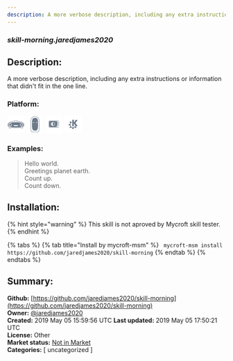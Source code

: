 ```yaml
---
description: A more verbose description, including any extra instructions or
---
```


### _skill-morning.jaredjames2020_  
## Description:  
A more verbose description, including any extra instructions or
information that didn't fit in the one line.  
  
### Platform:  
 ![Mark I](../.gitbook/assets/mark-1-icon.png)  ![Mark II](../.gitbook/assets/mark-2-icon.png)  ![Picroft](../.gitbook/assets/picroft-icon.png)  ![plasmoid](../.gitbook/assets/kde.png)   
### Examples:  
> Hello world.  
> Greetings planet earth.  
> Count up.  
> Count down.  
  
## Installation:  
{% hint style="warning" %}
This skill is not aproved by Mycroft skill tester.
{% endhint %}
    
{% tabs %}
{% tab title="Install by mycroft-msm" %}
``` mycroft-msm install https://github.com/jaredjames2020/skill-morning```
{% endtab %}
  {% endtabs %}
    
## Summary:  
**Github:** [https://github.com/jaredjames2020/skill-morning](https://github.com/jaredjames2020/skill-morning)  
**Owner:** [@jaredjames2020](https://github.com/jaredjames2020)  
**Created:** 2019 May 05 15:59:56 UTC  **Last updated:** 2019 May 05 17:50:21 UTC  
**License:** Other  
**Market status:** [Not in Market](https://market.mycroft.ai/skill/)  
**Categories:** [ uncategorized ]   
